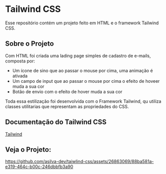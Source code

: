 # Tailwind CSS

Esse repositório contém um projeto feito em HTML e o framework Tailwind CSS.

## Sobre o Projeto

Com HTML foi criada uma lading page simples de cadastro de e-mails, composta por:

- Um ícone de sino que ao passar o mouse por cima, uma animação é ativada
- Um campo de input que ao passar o mouse por cima o efeito de hoveer muda a sua cor
- Botão de envio com o efeito de hover muda a sua cor

Toda essa estilização foi desenvolvida com o Framework Tailwind, qu utiliza classes utilitarias que representam as propriedades do CSS. 

## Documentação do Tailwind CSS
[Tailwind](https://www.tailwindcss.com)

  
## Veja o Projeto:

https://github.com/asilva-dev/taiwlind-css/assets/26863069/88ba581a-e319-464c-b00c-246dbbfb3a90

